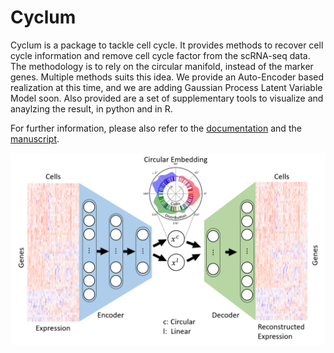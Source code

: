 # Cyclum

Cyclum is a package to tackle cell cycle. It provides methods to recover cell cycle information and remove cell cycle factor from the scRNA-seq data. The methodology is to rely on the circular manifold, instead of the marker genes. Multiple methods suits this idea. We provide an Auto-Encoder based realization at this time, and we are adding Gaussian Process Latent Variable Model soon. Also provided are a set of supplementary tools to visualize and anaylzing the result, in python and in R.

For further information, please also refer to the [documentation](https://kchen-lab.github.io/Cyclum/old-version/docs/) and the [manuscript](https://www.biorxiv.org/content/10.1101/625566v1).

![Illustration](docs/Illustration.PNG)
